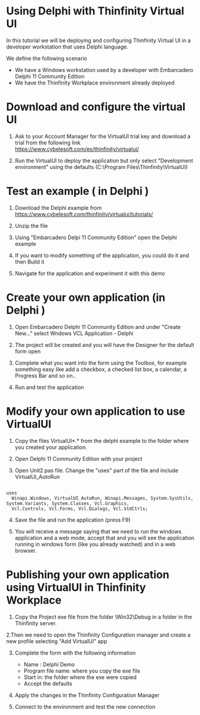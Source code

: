 # Using Delphi with Thinfinity Virtual UI 

In this tutorial we will be deploying and configuring Thinfinity Virtual UI in a developer workstation that uses Delphi language. 

We define the following scenario
- We have a Windows workstation used by a developer with Embarcadero Delphi 11 Community Edition 
- We have the Thinfinity Workplace environment already deployed 

Download and configure the virtual UI
=

1. Ask to your Account Manager for the VirtualUI trial key and download a trial from the following link https://www.cybelesoft.com/es/thinfinity/virtualui/

2. Run the VirtualUI to deploy the application but only select "Development environment" using the defaults (C:\Program Files\Thinfinity\VirtualUI)


Test an example ( in Delphi )
=

1. Download the Delphi example from https://www.cybelesoft.com/thinfinity/virtualui/tutorials/

2. Unzip the file

3. Using "Embarcadero Delpi 11 Community Edition" open the  Delphi example

4. If you want to modify something of the application, you could do it and then Build it

5. Navigate for the application and experiment it with this demo 


Create your own application (in Delphi )
=

1. Open Embarcadero Delphi 11 Community Edition and under "Create New..." select Wndows VCL Application - Delphi

2. The project will be created and you will have the Designer for the default form open

3. Complete what you want into the form using the Toolbox, for example something easy like add a checkbox, a checked list box, a calendar, a Progress Bar and so on..

4. Run and test the application

Modify your own application to use VirtualUI
=

1. Copy the files VirtualUI*.* from the delphi example to the folder where you created your application.

2. Open Delphi 11 Community Edition with your project

3. Open Unit2.pas file. Change the "uses" part of the file and include VirtualUI_AutoRun
```

uses
  Winapi.Windows, VirtualUI_AutoRun, Winapi.Messages, System.SysUtils, System.Variants, System.Classes, Vcl.Graphics,
  Vcl.Controls, Vcl.Forms, Vcl.Dialogs, Vcl.StdCtrls;

```

4. Save the file and run the application (press F9)

5. You will receive a message saying that we need to run the windows application and a web mode, accept that and you will see the application running in windows form (like you already watched) and in a web browser.
   

Publishing your own application using VirtualUI in Thinfinity Workplace
=

1. Copy the Project exe file from the folder \Win32\Debug in a folder in the Thinfinity server.

2.Then we need to open the Thinfinity Configuration manager and create a new profile selecting "Add VirtualUI" app

3. Complete the form with the following information
    - Name : Delphi Demo  
    - Program file name: where you copy the exe file
    - Start in: the folder where the exe were copied
    - Accept the defaults
  
4. Apply the changes in the Thinfinity Configuration Manager

5. Connect to the environment and test the new connection
